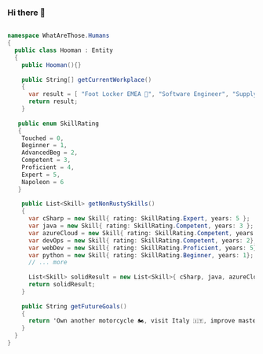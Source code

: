 ### Hi there 👋

```C#

namespace WhatAreThose.Humans
{
  public class Hooman : Entity
  {
    public Hooman(){}
    
    public String[] getCurrentWorkplace()
    {
      var result = [ "Foot Locker EMEA 👟", "Software Engineer", "Supply Chain" ];
      return result;
    }
   
   public enum SkillRating
   {
    Touched = 0,
    Beginner = 1,
    AdvancedBeg = 2,
    Competent = 3,
    Proficient = 4,
    Expert = 5,
    Napoleon = 6
   }
   
    public List<Skill> getNonRustySkills()
    {
      var cSharp = new Skill{ rating: SkillRating.Expert, years: 5 };
      var java = new Skill{ rating: SkillRating.Competent, years: 3 };
      var azureCloud = new Skill{ rating: SkillRating.Competent, years: 2};
      var devOps = new Skill{ rating: SkillRating.Competent, years: 2};
      var webDev = new Skill{ rating: SkillRating.Proficient, years: 5}; // JavaScript, React, Angular, Nextjs
      var python = new Skill{ rating: SkillRating.Beginner, years: 1};
      // ... more
      
      List<Skill> solidResult = new List<Skill>{ cSharp, java, azureCloud, devOps, webDev, python };
      return solidResult;
    }
    
    public String getFutureGoals()
    {
      return 'Own another motorcycle 🏍️, visit Italy 🇮🇹, improve mastery in Python 🐍, learn F# or Scala 🤔';
    }
  }
}

```

<!--
**Cerrado/cerrado** is a ✨ _special_ ✨ repository because its `README.md` (this file) appears on your GitHub profile.

Here are some ideas to get you started:

- 🔭 I’m currently working on ...
- 🌱 I’m currently learning ...
- 👯 I’m looking to collaborate on ...
- 🤔 I’m looking for help with ...
- 💬 Ask me about ...
- 📫 How to reach me: ...
- 😄 Pronouns: ...
- ⚡ Fun fact: ...
-->
